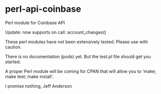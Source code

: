 perl-api-coinbase
=================

Perl module for Coinbase API

Update: now supports on call: account_changes()

These perl modules have not been extensively tested. Please use with caution.

There is no documentation (pods) yet. But the test.pl file should get you started.

A proper Perl module will be coming for CPAN that will allow you to 'make; make test; make install'.

I promise nothing, Jeff Anderson
